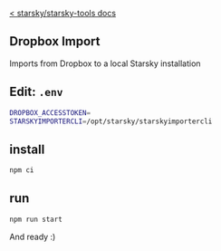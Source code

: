 [< starsky/starsky-tools docs](../readme.md)

## Dropbox Import

Imports from Dropbox to a local Starsky installation

## Edit: `.env`
```sh
DROPBOX_ACCESSTOKEN=
STARSKYIMPORTERCLI=/opt/starsky/starskyimportercli
```

## install
```sh
npm ci
```

## run
```sh
npm run start
```

And ready :)
